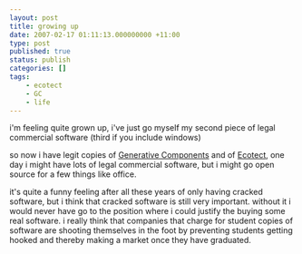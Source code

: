 ```yaml
---
layout: post
title: growing up
date: 2007-02-17 01:11:13.000000000 +11:00
type: post
published: true
status: publish
categories: []
tags:
    - ecotect
    - GC
    - life
---
```


<p>i'm feeling quite grown up, i've just go myself my second piece of legal commercial software (third if you include windows)</p>
<p>so now i have legit copies of <a href="http://www.gcuser.com">Generative Components</a> and of <a href="http://ecotect.com/home">Ecotect</a>, one day i might have lots of legal commercial software, but i might go open source for a few things like office.</p>
<p>it's quite a funny feeling after all these years of only having cracked software, but i think that cracked software is still very important. without it i would never have go to the position where i could justify the buying some real software. i really think that companies that charge for student copies of software are shooting themselves in the foot by preventing students getting hooked and thereby making a market once they have graduated.</p>
